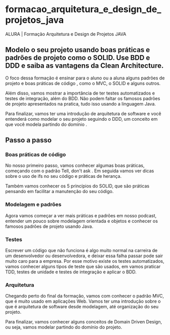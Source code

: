 # formacao_arquitetura_e_design_de_projetos_java
ALURA | Formação Arquitetura e Design de Projetos JAVA

## Modelo o seu projeto usando boas práticas e padrões de projeto como o SOLID. Use BDD e DDD e saiba as vantagens da Clean Architecture.

O foco dessa formação é ensinar para o aluno ou a aluna alguns padrões de projeto e boas práticas de código , como o MVC, o SOLID e alguns outros.

Além disso, vamos mostrar a importância de ter testes automatizados e testes de integração, além do BDD. Não podem faltar os famosos padrões de projeto apresentados na pratica, tudo isso usando a linguagem Java.

Para finalizar, vamos ter uma introdução de arquitetura de software e você entenderá como modelar o seu projeto seguindo o DDD, um conceito em que você modela partindo do domínio .

## Passo a passo
### Boas práticas de código
No nosso primeiro passo, vamos conhecer algumas boas práticas, começando com o padrão Tell, don't ask . Em seguida vamos ver dicas sobre o uso de ifs no seu código e práticas de herança.

Também vamos conhecer os 5 princípios do SOLID, que são práticas pensando em facilitar a manutenção do seu código.

### Modelagem e padrões
Agora vamos começar a ver mais práticas e padrões em nosso podcast, entender um pouco sobre modelagem orientada e objetos e conhecer os famosos padrões de projeto usando Java.

### Testes
Escrever um código que não funciona é algo muito normal na carreira de um desenvolvedor ou desenvolvedora, e deixar essa falha passar pode sair muito caro para a empresa. Por esse motivo existe os testes automatizados, vamos conhecer alguns tipos de teste que são usados, em vamos praticar TDD, testes de unidade e testes de integração e aplicar o BDD.

### Arquitetura
Chegando perto do final da formação, vamos com conhecer o padrão MVC, que é muito usado em aplicações Web. Vamos ter uma introdução sobre o que é arquitetura de software desde modelagem, até organização do seu projeto.

Para finalizar, vamos conhecer alguns conceitos de Domain Driven Design, ou seja, vamos modelar partindo do domínio do projeto.


